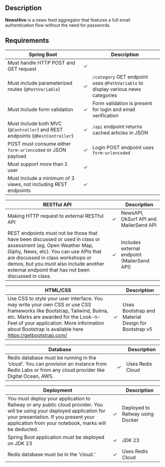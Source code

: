 ## Description

**NewsHive** is a news feed aggregator that features a full email authentication flow without the need for passwords.

## Requirements

| Spring Boot | | Description |
| - | - | - |
| Must handle HTTP POST and GET request | &check; | |
| Must include parameterized routes (`@PathVariable`) | &check; | `/category` GET endpoint uses `@PathVariable` to display various news categories |
| Must include form validation | &check; |  Form validation is present for login and email verification |
| Must include both MVC (`@Controller`) and REST endpoints (`@RestController`) | &check; | `/api` endpoint returns cached articles in JSON |
| POST must consume either ``form-urlencoded`` or JSON payload | &check; | Login POST endpoint uses ``form-urlencoded`` |
| Must support more than 1 user | &check; | |
| Must include a minimum of 3 views, not including REST endpoints | &check; | |


| RESTful API | | Description |
| - | - | - |
| Making HTTP request to external RESTful API | &check; | NewsAPI, OkSurf API and MailerSend API |
| REST endpoints must not be those that have been discussed or used in class or assessment (eg. Open Weather Map, Giphy, News, etc). You can use APIs that are discussed in class workshops or demos, but you must also include another external endpoint that has not been discussed in class. | &check; | Includes external endpoint (MailerSend API) |

| HTML/CSS | | Description |
| - | - | - |
| Use CSS to style your user interface. You may write your own CSS or use CSS frameworks like Bootstrap, Tailwind, Bulma, etc. Marks are awarded for the Look-n-Feel of your application. More information about Bootstrap is available here https://getbootstrap.com/ | &check; | Uses Bootstrap and Material Design for Bootstrap v5 |

| Database | | Description |
| - | - | - |
| Redis database must be running in the ‘cloud’. You can provision an instance from Redis Labs or from any cloud provider like Digital Ocean, AWS. | &check; | Uses Redis Cloud |

| Deployment | | Description |
| - | - | - |
| You must deploy your application to Railway or any public cloud provider. You will be using your deployed application for your presentation. If you present your application from your notebook, marks will be deducted. | &check; | Deployed to Railway using Docker |
| Spring Boot application must be deployed on JDK 23 | &check; | JDK 23 |
| Redis database must be in the 'cloud.’ | &check; | Uses Redis Cloud |